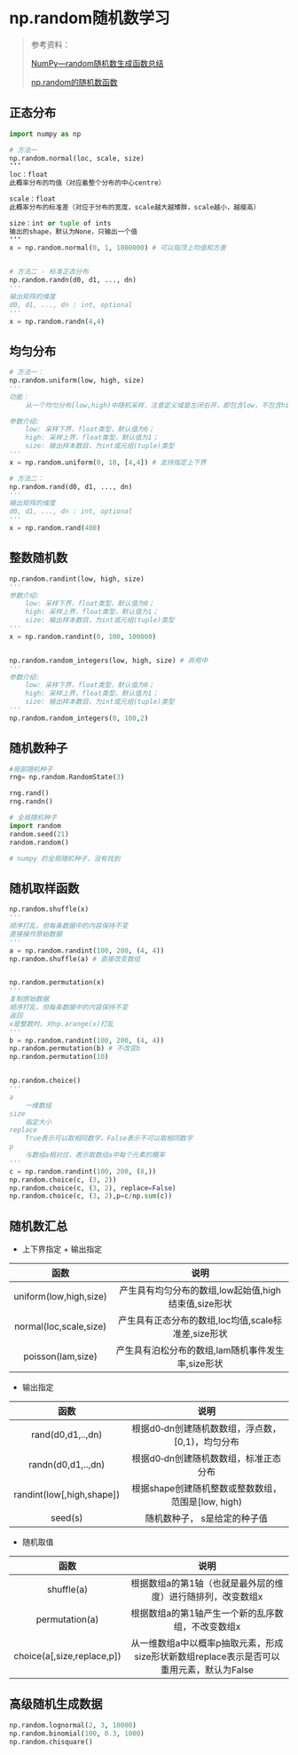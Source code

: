 # np.random随机数学习

> 参考资料：
>
> [NumPy—random随机数生成函数总结](https://blog.csdn.net/asialee_bird/article/details/80059634)
>
> [np.random的随机数函数](https://www.jianshu.com/p/c05b873846b8)

## 正态分布

```python
import numpy as np

# 方法一
np.random.normal(loc, scale, size)
’‘’
loc：float
此概率分布的均值（对应着整个分布的中心centre）

scale：float
此概率分布的标准差（对应于分布的宽度，scale越大越矮胖，scale越小，越瘦高）

size：int or tuple of ints
输出的shape，默认为None，只输出一个值
‘’‘
x = np.random.normal(0, 1, 1000000) # 可以指顶上均值和方差


# 方法二 - 标准正态分布
np.random.randn(d0, d1, ..., dn)
'''
输出矩阵的维度
d0, d1, ..., dn : int, optional
'''
x = np.random.randn(4,4)
```



## 均匀分布

```python
# 方法一：
np.random.uniform(low, high, size)
'''
功能：
	从一个均匀分布[low,high)中随机采样，注意定义域是左闭右开，即包含low，不包含high

参数介绍: 
    low: 采样下界，float类型，默认值为0；
    high: 采样上界，float类型，默认值为1；
    size: 输出样本数目，为int或元组(tuple)类型
'''
x = np.random.uniform(0, 10, [4,4]) # 支持指定上下界

# 方法二：
np.random.rand(d0, d1, ..., dn)
'''
输出矩阵的维度
d0, d1, ..., dn : int, optional
'''
x = np.random.rand(400)
```

## 整数随机数

```python
np.random.randint(low, high, size)
'''
参数介绍: 
    low: 采样下界，float类型，默认值为0；
    high: 采样上界，float类型，默认值为1；
    size: 输出样本数目，为int或元组(tuple)类型
'''
x = np.random.randint(0, 100, 100000)


np.random.random_integers(low, high, size) # 弃用中
'''
参数介绍: 
    low: 采样下界，float类型，默认值为0；
    high: 采样上界，float类型，默认值为1；
    size: 输出样本数目，为int或元组(tuple)类型
'''
np.random.random_integers(0, 100,2)
```

## 随机数种子

```python
#局部随机种子
rng= np.random.RandomState(3)

rng.rand()
rng.randn()

# 全局随机种子
import random
random.seed(21)
random.random()

# numpy 的全局随机种子，没有找到
```

## 随机取样函数

```python
np.random.shuffle(x)
'''
顺序打乱，但每条数据中的内容保持不变
直接操作原始数据
'''
a = np.random.randint(100, 200, (4, 4))
np.random.shuffle(a) # 直接改变数组


np.random.permutation(x)
'''
复制原始数据
顺序打乱，但每条数据中的内容保持不变
返回
x是整数时，对np.arange(x)打乱
'''
b = np.random.randint(100, 200, (4, 4))
np.random.permutation(b) # 不改变b
np.random.permutation(10)


np.random.choice()
'''
a 
	一维数组
size
	指定大小
replace
	True表示可以取相同数字，False表示不可以取相同数字
p 
	与数组a相对应，表示取数组a中每个元素的概率
'''
c = np.random.randint(100, 200, (8,))
np.random.choice(c, (3, 2))
np.random.choice(c, (3, 2), replace=False)
np.random.choice(c, (3, 2),p=c/np.sum(c))
```

## 随机数汇总

- 上下界指定 + 输出指定

|          函数          |                         说明                         |
| :--------------------: | :--------------------------------------------------: |
| uniform(low,high,size) | 产生具有均匀分布的数组,low起始值,high结束值,size形状 |
| normal(loc,scale,size) | 产生具有正态分布的数组,loc均值,scale标准差,size形状  |
|   poisson(lam,size)    |  产生具有泊松分布的数组,lam随机事件发生率,size形状   |



- 输出指定

|           函数            |                        说明                        |
| :-----------------------: | :------------------------------------------------: |
|     rand(d0,d1,..,dn)     | 根据d0‐dn创建随机数数组，浮点数， [0,1)，均匀分布  |
|    randn(d0,d1,..,dn)     |       根据d0‐dn创建随机数数组，标准正态分布        |
| randint(low[,high,shape]) | 根据shape创建随机整数或整数数组，范围是[low, high) |
|          seed(s)          |            随机数种子， s是给定的种子值            |



- 随机取值

|            函数            |                             说明                             |
| :------------------------: | :----------------------------------------------------------: |
|         shuffle(a)         | 根据数组a的第1轴（也就是最外层的维度）进行随排列，改变数组x  |
|       permutation(a)       |      根据数组a的第1轴产生一个新的乱序数组，不改变数组x       |
| choice(a[,size,replace,p]) | 从一维数组a中以概率p抽取元素，形成size形状新数组replace表示是否可以重用元素，默认为False |



## 高级随机生成数据

```python
np.random.lognormal(2, 3, 10000)
np.random.binomial(100, 0.3, 1000)
np.random.chisquare()
```


